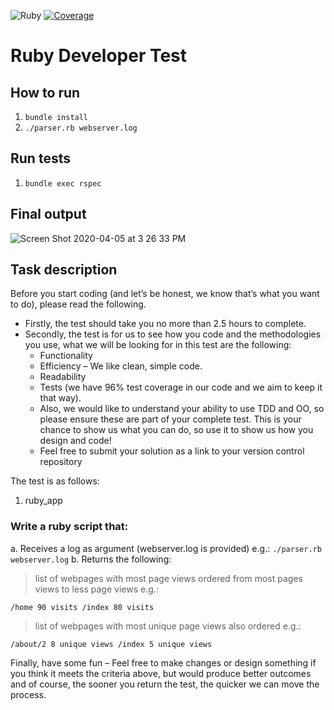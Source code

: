 ![Ruby](https://github.com/dkremez/sp_ruby_app/workflows/Ruby/badge.svg?branch=master&event=push)
[![Coverage](https://dkremez.github.io/sp_ruby_app/badge.svg)](https://github.com/dkremez/sp_ruby_app)

# Ruby Developer Test

## How to run
1. `bundle install`
2. `./parser.rb webserver.log`

## Run tests
1. `bundle exec rspec`

## Final output

![Screen Shot 2020-04-05 at 3 26 33 PM](https://user-images.githubusercontent.com/4772270/78493964-f8e47700-7751-11ea-8a3d-fb16c9750ef4.png)

## Task description

Before you start coding (and let’s be honest, we know that’s what you want to do), please read the following.
- Firstly, the test should take you no more than 2.5 hours to complete.
- Secondly, the test is for us to see how you code and the methodologies you use, what we will be looking for in this test are the following:
    - Functionality
    - Efficiency – We like clean, simple code.
    - Readability
    - Tests (we have 96% test coverage in our code and we aim to keep it that way).
    - Also, we would like to understand your ability to use TDD and OO, so please ensure
these are part of your complete test. This is your chance to show us what you can do,
so use it to show us how you design and code!
    - Feel free to submit your solution as a link to your version control repository

The test is as follows:
1. ruby_app 

### Write a ruby script that:
a. Receives a log as argument (webserver.log is provided) e.g.: `./parser.rb webserver.log`
b. Returns the following:
> list of webpages with most page views ordered from most pages views to less page views e.g.:
```
/home 90 visits /index 80 visits 
```
> list of webpages with most unique page views also ordered e.g.:
```
/about/2 8 unique views /index 5 unique views
```

Finally, have some fun – Feel free to make changes or design something if you think it meets the criteria above, but would produce better outcomes and of course, the sooner you return the test, the quicker we can move the process.

